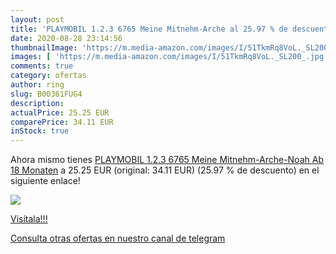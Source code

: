 ```yaml
---
layout: post
title: 'PLAYMOBIL 1.2.3 6765 Meine Mitnehm-Arche al 25.97 % de descuento'
date: 2020-08-28 23:14:56
thumbnailImage: 'https://m.media-amazon.com/images/I/51TkmRq8VoL._SL200_.jpg'
images: [ 'https://m.media-amazon.com/images/I/51TkmRq8VoL._SL200_.jpg' ]
comments: true
category: ofertas
author: ring
slug: B00361FUG4
description:
actualPrice: 25.25 EUR
comparePrice: 34.11 EUR
inStock: true
---
```


Ahora mismo tienes [PLAYMOBIL 1.2.3 6765 Meine Mitnehm-Arche-Noah  Ab 18 Monaten](https://www.amazon.com/dp/B00361FUG4/?tag=redken08-20) a 25.25 EUR (original: 34.11 EUR) (25.97 %  de descuento) en el siguiente enlace!

[![](https://m.media-amazon.com/images/I/51TkmRq8VoL._SL200_.jpg)](https://www.amazon.com/dp/B00361FUG4/?tag=redken08-20)

[Visítala!!!](https://www.amazon.com/dp/B00361FUG4/?tag=redken08-20)

[Consulta otras ofertas en nuestro canal de telegram](https://t.me/s/ofertas25)
